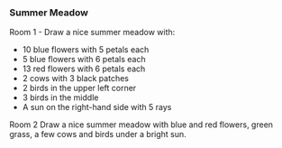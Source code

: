 ### Summer Meadow

Room 1  -
Draw a nice summer meadow with:

- 10 blue flowers with 5 petals each
- 5 blue flowers with 6 petals each
- 13 red flowers with 6 petals each
- 2 cows with 3 black patches
- 2 birds in the upper left corner
- 3 birds in the middle
- A sun on the right-hand side with 5 rays


Room 2
Draw a nice summer meadow with blue and red flowers, green grass, a few cows and birds under a bright sun.
